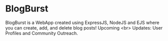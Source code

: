 # BlogBurst
BlogBurst is a WebApp created using ExpressJS, NodeJS and EJS where you can create, add, and delete blog posts! Upcoming &lt;br> Updates: User Profiles and Community Outreach.
